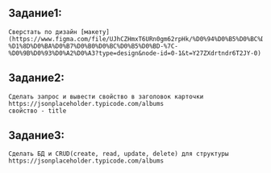 ## Задание1: 
	Сверстать по дизайн [макету](https://www.figma.com/file/UJhCZHmxT6URn0gm62rpHk/%D0%94%D0%B5%D0%BC%D0%BE%D0%BD%D1%81%D1%82%D1%80%D0%B0%D1%86%D0%B8%D0%BE%D0%BD%D0%BD%D1%8B%D0%B9-%D1%8D%D0%BA%D0%B7%D0%B0%D0%BC%D0%B5%D0%BD-%7C-%D0%9B%D0%93%D0%A2%D0%A3?type=design&node-id=0-1&t=Y27ZXdrtndr6T2JY-0)
## Задание2: 
	Сделать запрос и вывести свойство в заголовок карточки
	https://jsonplaceholder.typicode.com/albums
	свойство - title
## Задание3: 
	Сделать БД и CRUD(create, read, update, delete) для структуры
	https://jsonplaceholder.typicode.com/albums
